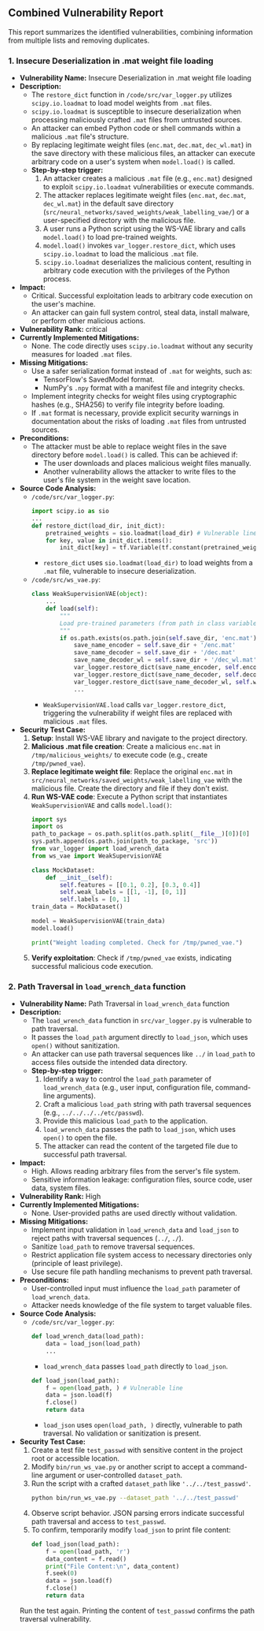## Combined Vulnerability Report

This report summarizes the identified vulnerabilities, combining information from multiple lists and removing duplicates.

### 1. Insecure Deserialization in .mat weight file loading

- **Vulnerability Name:** Insecure Deserialization in .mat weight file loading
- **Description:**
    - The `restore_dict` function in `/code/src/var_logger.py` utilizes `scipy.io.loadmat` to load model weights from `.mat` files.
    - `scipy.io.loadmat` is susceptible to insecure deserialization when processing maliciously crafted `.mat` files from untrusted sources.
    - An attacker can embed Python code or shell commands within a malicious `.mat` file's structure.
    - By replacing legitimate weight files (`enc.mat`, `dec.mat`, `dec_wl.mat`) in the save directory with these malicious files, an attacker can execute arbitrary code on a user's system when `model.load()` is called.
    - **Step-by-step trigger:**
        1. An attacker creates a malicious `.mat` file (e.g., `enc.mat`) designed to exploit `scipy.io.loadmat` vulnerabilities or execute commands.
        2. The attacker replaces legitimate weight files (`enc.mat`, `dec.mat`, `dec_wl.mat`) in the default save directory (`src/neural_networks/saved_weights/weak_labelling_vae/`) or a user-specified directory with the malicious file.
        3. A user runs a Python script using the WS-VAE library and calls `model.load()` to load pre-trained weights.
        4. `model.load()` invokes `var_logger.restore_dict`, which uses `scipy.io.loadmat` to load the malicious `.mat` file.
        5. `scipy.io.loadmat` deserializes the malicious content, resulting in arbitrary code execution with the privileges of the Python process.
- **Impact:**
    - Critical. Successful exploitation leads to arbitrary code execution on the user's machine.
    - An attacker can gain full system control, steal data, install malware, or perform other malicious actions.
- **Vulnerability Rank:** critical
- **Currently Implemented Mitigations:**
    - None. The code directly uses `scipy.io.loadmat` without any security measures for loaded `.mat` files.
- **Missing Mitigations:**
    - Use a safer serialization format instead of `.mat` for weights, such as:
        - TensorFlow's SavedModel format.
        - NumPy's `.npy` format with a manifest file and integrity checks.
    - Implement integrity checks for weight files using cryptographic hashes (e.g., SHA256) to verify file integrity before loading.
    - If `.mat` format is necessary, provide explicit security warnings in documentation about the risks of loading `.mat` files from untrusted sources.
- **Preconditions:**
    - The attacker must be able to replace weight files in the save directory before `model.load()` is called. This can be achieved if:
        - The user downloads and places malicious weight files manually.
        - Another vulnerability allows the attacker to write files to the user's file system in the weight save location.
- **Source Code Analysis:**
    - `/code/src/var_logger.py`:
        ```python
        import scipy.io as sio
        ...
        def restore_dict(load_dir, init_dict):
            pretrained_weights = sio.loadmat(load_dir) # Vulnerable line: Deserializes .mat file without security checks
            for key, value in init_dict.items():
                init_dict[key] = tf.Variable(tf.constant(pretrained_weights[key]), dtype=tf.float32)
        ```
        - `restore_dict` uses `sio.loadmat(load_dir)` to load weights from a `.mat` file, vulnerable to insecure deserialization.
    - `/code/src/ws_vae.py`:
        ```python
        class WeakSupervisionVAE(object):
            ...
            def load(self):
                """
                Load pre-trained parameters (from path in class variable save_dir)
                """
                if os.path.exists(os.path.join(self.save_dir, 'enc.mat')):
                    save_name_encoder = self.save_dir + '/enc.mat'
                    save_name_decoder = self.save_dir + '/dec.mat'
                    save_name_decoder_wl = self.save_dir + '/dec_wl.mat'
                    var_logger.restore_dict(save_name_encoder, self.encoder.weights) # Calls vulnerable function
                    var_logger.restore_dict(save_name_decoder, self.decoder.weights) # Calls vulnerable function
                    var_logger.restore_dict(save_name_decoder_wl, self.weak_label_decoder.weights) # Calls vulnerable function
                    ...
        ```
        - `WeakSupervisionVAE.load` calls `var_logger.restore_dict`, triggering the vulnerability if weight files are replaced with malicious `.mat` files.
- **Security Test Case:**
    1. **Setup**: Install WS-VAE library and navigate to the project directory.
    2. **Malicious .mat file creation**: Create a malicious `enc.mat` in `/tmp/malicious_weights/` to execute code (e.g., create `/tmp/pwned_vae`).
    3. **Replace legitimate weight file**: Replace the original `enc.mat` in `src/neural_networks/saved_weights/weak_labelling_vae` with the malicious file. Create the directory and file if they don't exist.
    4. **Run WS-VAE code**: Execute a Python script that instantiates `WeakSupervisionVAE` and calls `model.load()`:
        ```python
        import sys
        import os
        path_to_package = os.path.split(os.path.split(__file__)[0])[0]
        sys.path.append(os.path.join(path_to_package, 'src'))
        from var_logger import load_wrench_data
        from ws_vae import WeakSupervisionVAE

        class MockDataset:
            def __init__(self):
                self.features = [[0.1, 0.2], [0.3, 0.4]]
                self.weak_labels = [[1, -1], [0, 1]]
                self.labels = [0, 1]
        train_data = MockDataset()

        model = WeakSupervisionVAE(train_data)
        model.load()

        print("Weight loading completed. Check for /tmp/pwned_vae.")
        ```
    5. **Verify exploitation**: Check if `/tmp/pwned_vae` exists, indicating successful malicious code execution.

### 2. Path Traversal in `load_wrench_data` function

- **Vulnerability Name:** Path Traversal in `load_wrench_data` function
- **Description:**
    - The `load_wrench_data` function in `src/var_logger.py` is vulnerable to path traversal.
    - It passes the `load_path` argument directly to `load_json`, which uses `open()` without sanitization.
    - An attacker can use path traversal sequences like `../` in `load_path` to access files outside the intended data directory.
    - **Step-by-step trigger:**
        1. Identify a way to control the `load_path` parameter of `load_wrench_data` (e.g., user input, configuration file, command-line arguments).
        2. Craft a malicious `load_path` string with path traversal sequences (e.g., `../../../../etc/passwd`).
        3. Provide this malicious `load_path` to the application.
        4. `load_wrench_data` passes the path to `load_json`, which uses `open()` to open the file.
        5. The attacker can read the content of the targeted file due to successful path traversal.
- **Impact:**
    - High. Allows reading arbitrary files from the server's file system.
    - Sensitive information leakage: configuration files, source code, user data, system files.
- **Vulnerability Rank:** High
- **Currently Implemented Mitigations:**
    - None. User-provided paths are used directly without validation.
- **Missing Mitigations:**
    - Implement input validation in `load_wrench_data` and `load_json` to reject paths with traversal sequences (`../`, `./`).
    - Sanitize `load_path` to remove traversal sequences.
    - Restrict application file system access to necessary directories only (principle of least privilege).
    - Use secure file path handling mechanisms to prevent path traversal.
- **Preconditions:**
    - User-controlled input must influence the `load_path` parameter of `load_wrench_data`.
    - Attacker needs knowledge of the file system to target valuable files.
- **Source Code Analysis:**
    - `/code/src/var_logger.py`:
        ```python
        def load_wrench_data(load_path):
            data = load_json(load_path)
            ...
        ```
        - `load_wrench_data` passes `load_path` directly to `load_json`.
        ```python
        def load_json(load_path):
            f = open(load_path, ) # Vulnerable line
            data = json.load(f)
            f.close()
            return data
        ```
        - `load_json` uses `open(load_path, )` directly, vulnerable to path traversal. No validation or sanitization is present.
- **Security Test Case:**
    1. Create a test file `test_passwd` with sensitive content in the project root or accessible location.
    2. Modify `bin/run_ws_vae.py` or another script to accept a command-line argument or user-controlled `dataset_path`.
    3. Run the script with a crafted `dataset_path` like `'../../test_passwd'`.
        ```bash
        python bin/run_ws_vae.py --dataset_path '../../test_passwd'
        ```
    4. Observe script behavior. JSON parsing errors indicate successful path traversal and access to `test_passwd`.
    5. To confirm, temporarily modify `load_json` to print file content:
        ```python
        def load_json(load_path):
            f = open(load_path, 'r')
            data_content = f.read()
            print("File Content:\n", data_content)
            f.seek(0)
            data = json.load(f)
            f.close()
            return data
        ```
    Run the test again. Printing the content of `test_passwd` confirms the path traversal vulnerability.